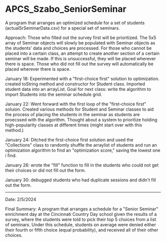 # APCS_Szabo_SeniorSeminar

A program that arranges an optimized schedule for a set of students (actualSrSeminarData.csv) for a special set of seminars.

Approach: Those who filled out the survey first will be prioritized. The 5x5 array of Seminar objects will slowly be populated with Seminar objects as the students' data and choices are processed. For those who cannot be placed into a certain class, an attempt to create another section of a certain seminar will be made. If this is unsuccessful, they will be placed wherever there is space. Those who did not fill out the survey will automatically be placed wherever there is space. 

January 18: Experimented with a "first-choice first" solution to optimization. created toString method and constructor for Student class. Imported student data into an arrayList. Goal for next class: write the algorithm to import Students into the seminar schedule grid.

January 22: Went forward with the first loop of the "first-choice first" soluion. Created various methods for Student and Seminar classes to aid the process of placing the students in the seminar as students are proecssed with the algorithm. Thought about a system to prioritize holding high-popularity classes at different times (might start over with this method.)

January 24: Ditched the first-choice first solution and used the "Collections" class to randomly shuffle the arraylist of students and run an optimization algorithm to find an "optimization score," saving the lowest one i find.

January 26: wrote the "fill" function to fill in the students who could not get their choices or did not fill out the form. 

January 30: debugged students who had duplicate sessions and didn't fill out the form.

---

Date: 2/5/2024

Final Summary: A program that arranges a schedule for a "Senior Seminar" enrichment day at the Cincinnati Country Day school given the results of a survey, where the students were told to pick their top 5 choices from a list of seminars. Under this schedule, students on average were denied either their fourth or fifth choice (equal probability), and received all of their other choices.